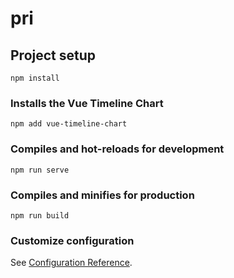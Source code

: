 # pri

## Project setup
```
npm install
```

### Installs the Vue Timeline Chart
```
npm add vue-timeline-chart
```

### Compiles and hot-reloads for development
```
npm run serve
```

### Compiles and minifies for production
```
npm run build
```

### Customize configuration
See [Configuration Reference](https://cli.vuejs.org/config/).
